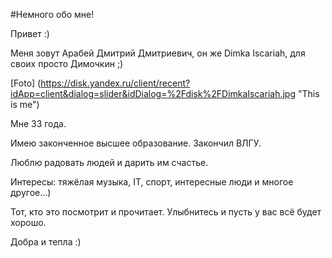 #Немного обо мне!  

Привет :)

Меня зовут Арабей Дмитрий Дмитриевич, он же Dimka Iscariah, для своих просто Димочкин ;)

[Foto] (https://disk.yandex.ru/client/recent?idApp=client&dialog=slider&idDialog=%2Fdisk%2FDimkaIscariah.jpg "This is me")  

Мне 33 года.

Имею законченное высшее образование. Закончил ВЛГУ.

Люблю радовать людей и дарить им счастье.

Интересы: тяжёлая музыка, IT, спорт, интересные люди и многое другое...)  

Тот, кто это посмотрит и прочитает. Улыбнитесь и пусть у вас всё будет хорошо.  

Добра и тепла :)

